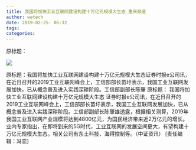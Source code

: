 ```yaml
---
title: 我国将加快工业互联网建设构建十万亿元规模大生态_重庆频道
author: wetech
date: 2019-02-25- 06:32
tags: 
categories: 
---
```

原标题：
<!-- more -->
                
<img align="center" border="0" src="http://p2.ifengimg.com/a/2016/0810/204c433878d5cf9size1_w16_h16.png" />
                
            
原标题：我国将加快工业互联网建设构建十万亿元规模大生态证券时报e公司讯，在近日召开的2019工业互联网峰会上，工信部部长苗圩表示，我国工业互联网发展加快，已从概念普及进入实践深耕阶段。工信部副部长陈肇
原标题：
我国将加快工业互联网建设构建十万亿元规模大生态
证券时报e公司讯，在近日召开的2019工业互联网峰会上，工信部部长苗圩表示，我国工业互联网发展加快，已从概念普及进入实践深耕阶段。工信部副部长陈肇雄透露，根据相关测算，2019年我国工业互联网产业规模将达到4800亿元，为国民经济带来近2万亿元的增长。业内专家指出，在即将到来的5G时代，工业互联网的发展空间更大，有望构建十万亿元规模大生态。相关公司有东土科技、海得控制等。（中证资讯）
[责任编辑：冯恋]
            
